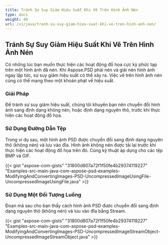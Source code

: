 ```yaml
---
title: Tránh Sự Suy Giảm Hiệu Suất Khi Vẽ Trên Hình Ảnh Nén
type: docs
weight: 40
url: /vi/java/tranh-su-suy-giam-hieu-suat-khi-ve-tren-hinh-anh-nen/
---
```


## **Tránh Sự Suy Giảm Hiệu Suất Khi Vẽ Trên Hình Ảnh Nén**
Có những lúc bạn muốn thực hiện các hoạt động đồ họa cực kỳ phức tạp trên một hình ảnh đã nén. Khi Aspose.PSD phải nén và giải nén hình ảnh ngay lập tức, sự suy giảm hiệu suất có thể xảy ra. Việc vẽ trên hình ảnh nén cũng có thể mang theo một khoản phạt về hiệu suất.
### **Giải Pháp**
Để tránh sự suy giảm hiệu suất, chúng tôi khuyên bạn nên chuyển đổi hình ảnh sang định dạng không nén, hoặc định dạng nguyên thô, trước khi thực hiện các hoạt động đồ họa.
### **Sử Dụng Đường Dẫn Tệp**
Trong ví dụ sau, một hình ảnh PSD được chuyển đổi sang định dạng nguyên thô (không nén) và lưu vào đĩa. Hình ảnh không nén được tải lại trước khi thực hiện các hoạt động đồ họa trên đó. Cùng kỹ thuật áp dụng cho các tệp BMP và GIF.



{{< gist "aspose-com-gists" "31800d807a72f1f50fe4b29374119227" "Examples-src-main-java-com-aspose-psd-examples-ModifyingAndConvertingImages-PSD-UncompressedImageUsingFile-UncompressedImageUsingFile.java" >}}
### **Sử Dụng Một Đối Tượng Luồng**
Đoạn mã sau cho bạn thấy cách hình ảnh PSD được chuyển đổi sang định dạng nguyên thô (không nén) và lưu vào đĩa bằng Stream.



{{< gist "aspose-com-gists" "31800d807a72f1f50fe4b29374119227" "Examples-src-main-java-com-aspose-psd-examples-ModifyingAndConvertingImages-PSD-UncompressedImageStreamObject-UncompressedImageStreamObject.java" >}}


